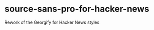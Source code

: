 source-sans-pro-for-hacker-news
===============================

Rework of the Georgify for Hacker News styles
